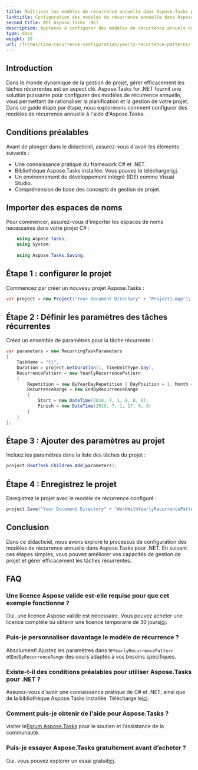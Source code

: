 ```yaml
---
title: Maîtrisez les modèles de récurrence annuelle dans Aspose.Tasks pour .NET
linktitle: Configuration des modèles de récurrence annuelle dans Aspose.Tasks
second_title: API Aspose.Tasks .NET
description: Apprenez à configurer des modèles de récurrence annuels dans Aspose.Tasks pour .NET. Améliorez vos compétences en gestion de projet avec ce guide étape par étape.
type: docs
weight: 18
url: /fr/net/time-recurrence-configuration/yearly-recurrence-patterns/
---
```

## Introduction
Dans le monde dynamique de la gestion de projet, gérer efficacement les tâches récurrentes est un aspect clé. Aspose.Tasks for .NET fournit une solution puissante pour configurer des modèles de récurrence annuelle, vous permettant de rationaliser la planification et la gestion de votre projet. Dans ce guide étape par étape, nous explorerons comment configurer des modèles de récurrence annuelle à l'aide d'Aspose.Tasks.
## Conditions préalables
Avant de plonger dans le didacticiel, assurez-vous d'avoir les éléments suivants :
- Une connaissance pratique du framework C# et .NET.
-  Bibliothèque Aspose.Tasks installée. Vous pouvez le télécharger[ici](https://releases.aspose.com/tasks/net/).
- Un environnement de développement intégré (IDE) comme Visual Studio.
- Compréhension de base des concepts de gestion de projet.
## Importer des espaces de noms
Pour commencer, assurez-vous d'importer les espaces de noms nécessaires dans votre projet C# :
```csharp
    using Aspose.Tasks;
    using System;
    
    using Aspose.Tasks.Saving;
```
## Étape 1 : configurer le projet
Commencez par créer un nouveau projet Aspose.Tasks :
```csharp
var project = new Project("Your Document Directory" + "Project1.mpp");
```
## Étape 2 : Définir les paramètres des tâches récurrentes
Créez un ensemble de paramètres pour la tâche récurrente :
```csharp
var parameters = new RecurringTaskParameters
{
    TaskName = "t1",
    Duration = project.GetDuration(1, TimeUnitType.Day),
    RecurrencePattern = new YearlyRecurrencePattern
    {
        Repetition = new ByYearDayRepetition { DayPosition = 1, Month = Month.July },
        RecurrenceRange = new EndByRecurrenceRange
        {
            Start = new DateTime(2018, 7, 1, 8, 0, 0),
            Finish = new DateTime(2019, 7, 1, 17, 0, 0)
        }
    }
};
```
## Étape 3 : Ajouter des paramètres au projet
Incluez les paramètres dans la liste des tâches du projet :
```csharp
project.RootTask.Children.Add(parameters);
```
## Étape 4 : Enregistrez le projet
Enregistrez le projet avec le modèle de récurrence configuré :
```csharp
project.Save("Your Document Directory" + "WorkWithYearlyRecurrencePattern_out.mpp", SaveFileFormat.Mpp);
```
## Conclusion
Dans ce didacticiel, nous avons exploré le processus de configuration des modèles de récurrence annuelle dans Aspose.Tasks pour .NET. En suivant ces étapes simples, vous pouvez améliorer vos capacités de gestion de projet et gérer efficacement les tâches récurrentes.
## FAQ
### Une licence Aspose valide est-elle requise pour que cet exemple fonctionne ?
 Oui, une licence Aspose valide est nécessaire. Vous pouvez acheter une licence complète ou obtenir une licence temporaire de 30 jours[ici](https://purchase.aspose.com/temporary-license/).
### Puis-je personnaliser davantage le modèle de récurrence ?
 Absolument! Ajustez les paramètres dans le`YearlyRecurrencePattern` et`EndByRecurrenceRange` des cours adaptés à vos besoins spécifiques.
### Existe-t-il des conditions préalables pour utiliser Aspose.Tasks pour .NET ?
 Assurez-vous d'avoir une connaissance pratique de C# et .NET, ainsi que de la bibliothèque Aspose.Tasks installée. Télécharge le[ici](https://releases.aspose.com/tasks/net/).
### Comment puis-je obtenir de l'aide pour Aspose.Tasks ?
 visiter le[Forum Aspose.Tasks](https://forum.aspose.com/c/tasks/15) pour le soutien et l’assistance de la communauté.
### Puis-je essayer Aspose.Tasks gratuitement avant d’acheter ?
 Oui, vous pouvez explorer un essai gratuit[ici](https://releases.aspose.com/).